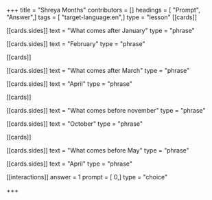 +++
title = "Shreya Months"
contributors = []
headings = [ "Prompt", "Answer",]
tags = [ "target-language:en",]
type = "lesson"
[[cards]]

[[cards.sides]]
text = "What comes after January"
type = "phrase"

[[cards.sides]]
text = "February"
type = "phrase"

[[cards]]

[[cards.sides]]
text = "What comes after March"
type = "phrase"

[[cards.sides]]
text = "April"
type = "phrase"

[[cards]]

[[cards.sides]]
text = "What comes before november"
type = "phrase"

[[cards.sides]]
text = "October"
type = "phrase"

[[cards]]

[[cards.sides]]
text = "What comes before May"
type = "phrase"

[[cards.sides]]
text = "April"
type = "phrase"

[[interactions]]
answer = 1
prompt = [ 0,]
type = "choice"

+++
